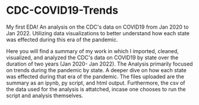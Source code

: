 # CDC-COVID19-Trends
My first EDA! An analysis on the CDC's data on COVID19 from Jan 2020 to Jan 2022. Utilizing data visualizations to better understand how each state was effected during this era of the pandemic. 

Here you will find a summary of my work in which I imported, cleaned, visualized, and analyzed the CDC's data on COVID19 by state over the duration of two years (Jan 2020- Jan 2022).
The Analysis primarily focused on trends during the pandemic by state. A deeper dive on how each state was effected during that era of the pandemic.
The files uploaded are the summary as an ipynb, py script, and html output.
Furthermore, the csv of the data used for the analysis is attatched, incase one chooses to run the script and analysis themselves. 
